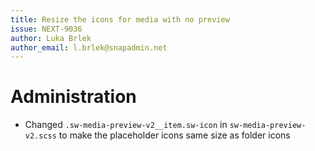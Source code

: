 ```yaml
---
title: Resize the icons for media with no preview
issue: NEXT-9036
author: Luka Brlek
author_email: l.brlek@snapadmin.net
---
```

# Administration
* Changed `.sw-media-preview-v2__item.sw-icon` in `sw-media-preview-v2.scss` to make the placeholder icons same size as folder icons

